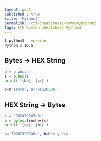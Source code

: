 ```yaml
---
layout: post
published : true
title: "Python3"
permalink: /ctf/cheatsheets/common/python3
tags: CTF Common cheatsheet Python3
---
```

```sh
$ python3 --version
Python 3.10.5
```

## Bytes -> HEX String
```python
b = b'abc\n'
s = b.hex()
print(f'{b=}, {s=}')
```
```sh
b=b'abc\n', s='6162630a'
```

## HEX String -> Bytes
```python
s = '782079207a0a'
b = bytes.fromhex(s)
print(f'{s=}, {b=}')
```
```sh
s='782079207a0a', b=b'x y z\n'
```
